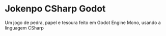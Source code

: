 # Jokenpo CSharp Godot
Um jogo de pedra, papel e tesoura feito em Godot Engine Mono, usando a linguagem CSharp
